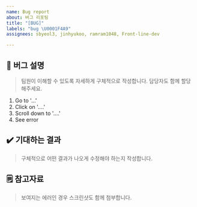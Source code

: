 ```yaml
---
name: Bug report
about: 버그 리포팅
title: "[BUG]"
labels: "bug \U0001F4A9"
assignees: sbyeol3, jinhyukoo, ramram1048, Front-line-dev

---
```


## 🚒 버그 설명
> 팀원이 이해할 수 있도록 자세하게 구체적으로 작성합니다. 담당자도 함께 할당해주세요.

1. Go to '...'
2. Click on '....'
3. Scroll down to '....'
4. See error

## ✔️ 기대하는 결과
> 구체적으로 어떤 결과가 나오게 수정해야 하는지 작성합니다.

## 🗒 참고자료
> 보여지는 에러인 경우 스크린샷도 함께 첨부합니다.

